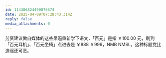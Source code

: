 ```yaml
---
id: 114306824490876674
date: 2025-04-09T07:28:43.314Z
reply: false
media_attachments: 0
---
```


劳资建议做自媒体的这些呆逼重新学下语文，「百元」是指 ￥100.00 元，刷到「百元耳机」、「百元坐椅」点进去是 ￥888 ￥999，NMB NMSL。这种标题党比造谣还可恶。

